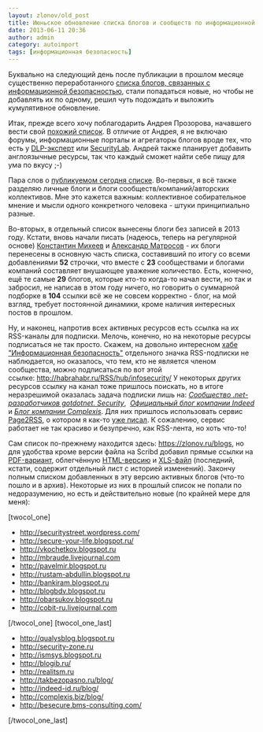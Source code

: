 ```yaml
---
layout: zlonov/old_post
title: Июньское обновление списка блогов и сообществ по информационной безопасности
date: 2013-06-11 20:36
author: admin
category: autoimport
tags: [информационная безопасность]
---
```

Буквально на следующий день после публикации в прошлом месяце существенно переработанного <a href="https://zlonov.ru/blogs/">списка блогов, связанных с информационной безопасностью</a>, стали попадаться новые, но чтобы не добавлять их по одному, решил чуть подождать и выложить кумулятивное обновление.

Итак, прежде всего хочу поблагодарить Андрея Прозорова, начавшего вести свой <a href="http://80na20.blogspot.ru/p/blog-page_7.html">похожий список</a>. В отличие от Андрея, я не включаю форумы, информационные порталы и агрегаторы блогов вроде тех, что есть у <a href="http://dlp-expert.ru/blog" target="_blank">DLP-эксперт</a> или <a href="http://www.securitylab.ru/blog/" target="_blank">SecurityLab</a>. Андрей также планирует добавить англоязычные ресурсы, так что каждый сможет найти себе пищу для ума по вкусу ;-)

Пара слов о <a href="https://zlonov.ru/blogs" target="_blank">публикуемом сегодня списке</a>. Во-первых, я всё также разделяю личные блоги и блоги сообществ/компаний/авторских коллективов. Мне это кажется важным: коллективное собирательное мнение и мысли одного конкретного человека - штуки принципиально разные.

Во-вторых, в отдельный список вынесены блоги без записей в 2013 году. Кстати, вновь начали писать (надеюсь, теперь на регулярной основе) <a href="http://cmiheev.blogspot.ru/" target="_blank">Константин Михеев</a> и <a href="http://amatrosov.blogspot.com/" target="_blank">Александр Матросов</a> - их блоги перенесены в основную часть списка, составивший по итогу со всеми добавлениями <strong>52</strong> строчки, что вместе с <strong>23</strong> сообществами и блогами компаний составляет внушающее уважение количество. Есть, конечно, ещё те самые <strong>29</strong> блогов, которые кто-то когда-то начал вести, но так и забросил, не написав в этом году ничего, но говорить о суммарной подборке в <strong>104</strong> ссылки всё же не совсем корректно - блог, на мой взгляд, требует постоянной динамики, кроме наличия интересных постов в прошлом.

Ну, и наконец, напротив всех активных ресурсов есть ссылка на их RSS-каналы для подписки. Мелочь, конечно, но на некоторые ресурсы подписаться не так просто. Скажем, на довольно интересном <a href="http://habrahabr.ru/hub/infosecurity/" target="_blank">хабе "Информационная безопасность"</a> отдельного значка RSS-подписки не наблюдается, но оказалось, что тем, кто не является членом сообщества, можно подписаться по вот этой ссылке: <a href="http://habrahabr.ru/RSS/hub/infosecurity/">http://habrahabr.ru/RSS/hub/infosecurity/</a> У некоторых других ресурсов ссылку на канал тоже пришлось поискать, но в итоге неразрешимой оказалась задача подписки лишь на: <a href="http://gotdotnet.ru/blogs/tags/?security" target="_blank"><em>Сообщество .net-разработчиков gotdotnet. Security</em></a>,  <a href="http://indeed-id.ru/blog/" target="_blank"><em>Официальный блог компании Indeed</em></a> и <em><a href="http://www.complexis.biz/blog/" target="_blank">Блог компании Complexis</a></em>. Для них пришлось использовать сервис <a href="http://page2rss.com/" target="_blank">Page2RSS</a>, о котором я как-то <a href="/2013/02/legal_methods_of_competitive_intelligence/#page2rss" target="_blank">уже писал</a>. К сожалению, сервис работает не так красиво и безупречно, как RSS-лента, но хоть что-то!

Сам список по-прежнему находится здесь: <a href="https://zlonov.ru/blogs" target="_blank">https://zlonov.ru/blogs</a>, но для удобства кроме версии файла на Scribd добавил прямые ссылки на <a href="/assets/uploads/%D0%A0%D1%83%D1%81%D1%81%D0%BA%D0%BE%D1%8F%D0%B7%D1%8B%D1%87%D0%BD%D1%8B%D0%B5-%D0%B1%D0%BB%D0%BE%D0%B3%D0%B8-%D0%BF%D0%BE-%D0%B8%D0%BD%D1%84%D0%BE%D1%80%D0%BC%D0%B0%D1%86%D0%B8%D0%BE%D0%BD%D0%BD%D0%BE%D0%B9-%D0%B1%D0%B5%D0%B7%D0%BE%D0%BF%D0%B0%D1%81%D0%BD%D0%BE%D1%81%D1%82%D0%B8.pdf" target="_blank">PDF-вариант</a>, облегчённую <a href="/blogs/just_links/" target="_blank">HTML-версию</a> и <a href="/assets/uploads/%D0%A0%D1%83%D1%81%D1%81%D0%BA%D0%BE%D1%8F%D0%B7%D1%8B%D1%87%D0%BD%D1%8B%D0%B5-%D0%B1%D0%BB%D0%BE%D0%B3%D0%B8-%D0%BF%D0%BE-%D0%B8%D0%BD%D1%84%D0%BE%D1%80%D0%BC%D0%B0%D1%86%D0%B8%D0%BE%D0%BD%D0%BD%D0%BE%D0%B9-%D0%B1%D0%B5%D0%B7%D0%BE%D0%BF%D0%B0%D1%81%D0%BD%D0%BE%D1%81%D1%82%D0%B8.xls" target="_blank">XLS-файл</a> (последний, кстати, содержит отдельный лист с историей изменений). Закончу полным списком добавленных в эту версию активных блогов (что-то пошло и в архив). Некоторые из них в прошлый список не попали по недоразумению, но есть и действительно новые (по крайней мере для меня):

[twocol_one]
<ul>
	<li><a href="http://securitystreet.wordpress.com/">http://securitystreet.wordpress.com/</a></li>
	<li><a href="http://secure-your-life.blogspot.ru/">http://secure-your-life.blogspot.ru/</a></li>
	<li><a href="http://vkochetkov.blogspot.ru">http://vkochetkov.blogspot.ru</a></li>
	<li><a href="http://mbraude.livejournal.com">http://mbraude.livejournal.com</a></li>
	<li><a href="http://pavelmir.blogspot.ru">http://pavelmir.blogspot.ru</a></li>
	<li><a href="http://rustam-abdullin.blogspot.ru">http://rustam-abdullin.blogspot.ru</a></li>
	<li><a href="http://bankiram.blogspot.ru">http://bankiram.blogspot.ru</a></li>
	<li><a href="http://blogbdv.blogspot.ru">http://blogbdv.blogspot.ru</a></li>
	<li><a href="http://obarsukov.blogspot.ru">http://obarsukov.blogspot.ru</a></li>
	<li><a href="http://cobit-ru.livejournal.com">http://cobit-ru.livejournal.com</a></li>
</ul>
[/twocol_one] [twocol_one_last]
<ul>
	<li><a href="http://qualysblog.blogspot.ru">http://qualysblog.blogspot.ru</a></li>
	<li><a href="http://security-zone.ru">http://security-zone.ru</a></li>
	<li><a href="http://ismsys.blogspot.ru">http://ismsys.blogspot.ru</a></li>
	<li><a href="http://blogib.ru/">http://blogib.ru/</a></li>
	<li><a href="http://realitsm.ru">http://realitsm.ru</a></li>
	<li><a href="http://takbezopasno.ru/blog/">http://takbezopasno.ru/blog/</a></li>
	<li><a href="http://indeed-id.ru/blog/">http://indeed-id.ru/blog/</a></li>
	<li><a href="http://complexis.biz/blog/">http://complexis.biz/blog/</a></li>
	<li><a href="http://besecure.bms-consulting.com/">http://besecure.bms-consulting.com/</a></li>
</ul>
[/twocol_one_last]
